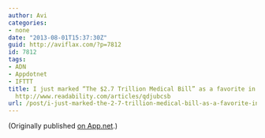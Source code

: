 ```yaml
---
author: Avi
categories:
- none
date: "2013-08-01T15:37:30Z"
guid: http://aviflax.com/?p=7812
id: 7812
tags:
- ADN
- Appdotnet
- IFTTT
title: I just marked “The $2.7 Trillion Medical Bill” as a favorite in Readability.
  http://www.readability.com/articles/qdjubcsb
url: /post/i-just-marked-the-2-7-trillion-medical-bill-as-a-favorite-in-readability-httpwww-readability-comarticlesqdjubcsb/
---
```

(Originally published [on App.net](http://alpha.app.net/aviflax/post/8343184).)